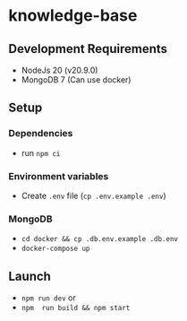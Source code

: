 # knowledge-base

## Development Requirements

- NodeJs 20 (v20.9.0)
- MongoDB 7 (Can use docker)

## Setup

### Dependencies

- run `npm ci`

### Environment variables

- Create `.env` file (`cp .env.example .env`)

### MongoDB

- `cd docker && cp .db.env.example .db.env`
- `docker-compose up`

## Launch

- `npm run dev`
  or
- `npm  run build && npm start`
